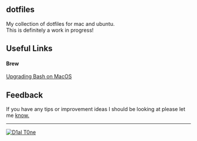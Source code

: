 ## dotfiles

My collection of dotfiles for mac and ubuntu.<br>
This is definitely a work in progress!

## Useful Links
#### Brew
[Upgrading Bash on MacOS](https://itnext.io/upgrading-bash-on-macos-7138bd1066ba)

## Feedback
If you have any tips or improvement ideas I should be looking at please let me [know.](https://github.com/D1al-T0ne/Fetch-n-Scrape/issues)

---
[![D1al T0ne](https://aleen42.github.io/badges/src/twitter.svg)](https://twitter.com/D1AL__T0NE)
